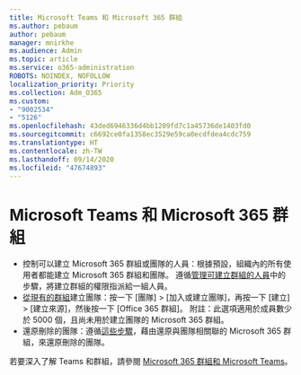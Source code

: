 ```yaml
---
title: Microsoft Teams 和 Microsoft 365 群組
ms.author: pebaum
author: pebaum
manager: mnirkhe
ms.audience: Admin
ms.topic: article
ms.service: o365-administration
ROBOTS: NOINDEX, NOFOLLOW
localization_priority: Priority
ms.collection: Adm_O365
ms.custom:
- "9002534"
- "5126"
ms.openlocfilehash: 43ded6946336d4bb1209fd7c1a45736de1403fd0
ms.sourcegitcommit: c6692ce0fa1358ec3529e59ca0ecdfdea4cdc759
ms.translationtype: HT
ms.contentlocale: zh-TW
ms.lasthandoff: 09/14/2020
ms.locfileid: "47674893"
---
```

# <a name="microsoft-teams-and-microsoft-365-groups"></a>Microsoft Teams 和 Microsoft 365 群組

- 控制可以建立 Microsoft 365 群組或團隊的人員：根據預設，組織內的所有使用者都能建立 Microsoft 365 群組和團隊。 遵循[管理可建立群組的人員](https://support.office.com/article/4c46c8cb-17d0-44b5-9776-005fced8e618)中的步驟，將建立群組的權限指派給一組人員。
- [從現有的群組](https://support.microsoft.com/office/24ec428e-40d7-4a1a-ab87-29be7d145865)建立團隊：按一下 [團隊] > [加入或建立團隊]，再按一下 [建立] > [建立來源]，然後按一下 [Office 365 群組]。 附註：此選項適用於成員數少於 5000 個，且尚未用於建立團隊的 Microsoft 365 群組。
- 還原刪除的團隊：遵循[這些步驟](https://docs.microsoft.com/microsoftteams/archive-or-delete-a-team#restore-a-deleted-team)，藉由還原與團隊相關聯的 Microsoft 365 群組，來還原刪除的團隊。

若要深入了解 Teams 和群組，請參閱 [Microsoft 365 群組和 Microsoft Teams](https://docs.microsoft.com/microsoftteams/office-365-groups)。
